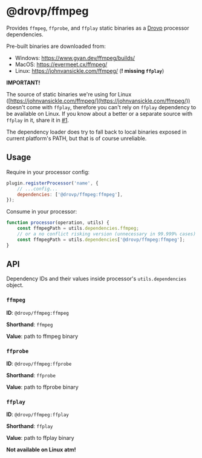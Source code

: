 # @drovp/ffmpeg

Provides `ffmpeg`, `ffprobe`, and `ffplay` static binaries as a [Drovp](https://drovp.app) processor dependencies.

Pre-built binaries are downloaded from:

-   Windows: https://www.gyan.dev/ffmpeg/builds/
-   MacOS: https://evermeet.cx/ffmpeg/
-   Linux: https://johnvansickle.com/ffmpeg/ (**! missing `ffplay`**)

**IMPORTANT!**

The source of static binaries we're using for Linux ([https://johnvansickle.com/ffmpeg/](https://johnvansickle.com/ffmpeg/)) doesn't come with `ffplay`, therefore you can't rely on `ffplay` dependency to be available on Linux. If you know about a better or a separate source with `ffplay` in it, share it in [#1](https://github.com/drovp/ffmpeg/issues/1).

The dependency loader does try to fall back to local binaries exposed in current platform's PATH, but that is of course unreliable.

## Usage

Require in your processor config:

```js
plugin.registerProcessor('name', {
	// ...config...
	dependencies: ['@drovp/ffmpeg:ffmpeg'],
});
```

Consume in your processor:

```js
function processor(operation, utils) {
	const ffmpegPath = utils.dependencies.ffmpeg;
	// or a no conflict risking version (unnecessary in 99.999% cases)
	const ffmpegPath = utils.dependencies['@drovp/ffmpeg:ffmpeg'];
}
```

## API

Dependency IDs and their values inside processor's `utils.dependencies` object.

### `ffmpeg`

**ID**: `@drovp/ffmpeg:ffmpeg`

**Shorthand**: `ffmpeg`

**Value**: path to ffmpeg binary

### `ffprobe`

**ID**: `@drovp/ffmpeg:ffprobe`

**Shorthand**: `ffprobe`

**Value**: path to ffprobe binary

### `ffplay`

**ID**: `@drovp/ffmpeg:ffplay`

**Shorthand**: `ffplay`

**Value**: path to ffplay binary

**Not available on Linux atm!**

